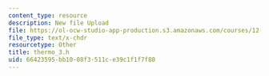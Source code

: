 ```yaml
---
content_type: resource
description: New file Upload
file: https://ol-ocw-studio-app-production.s3.amazonaws.com/courses/12-811-tropical-meteorology-spring-2011/66423595bb1008f3511ce39c1f1f7f80_thermo_3.h
file_type: text/x-chdr
resourcetype: Other
title: thermo_3.h
uid: 66423595-bb10-08f3-511c-e39c1f1f7f80
---
```

